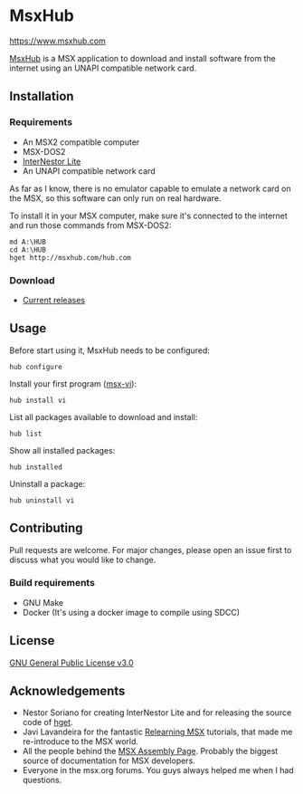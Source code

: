 # MsxHub

https://www.msxhub.com

[MsxHub](https://www.msxhub.com) is a MSX application to download and install software from the internet using an UNAPI compatible network card.

## Installation

### Requirements

* An MSX2 compatible computer
* MSX-DOS2
* [InterNestor Lite](https://www.konamiman.com/msx/msx-e.html#inl2)
* An UNAPI compatible network card

As far as I know, there is no emulator capable to emulate a network card on the MSX, so this software can only run on real hardware.

To install it in your MSX computer, make sure it's connected to the internet and run those commands from MSX-DOS2:
```
md A:\HUB
cd A:\HUB
hget http://msxhub.com/hub.com
```

### Download

* [Current releases](https://github.com/fr3nd/msxhub/releases)

## Usage

Before start using it, MsxHub needs to be configured:
```
hub configure
```

Install your first program ([msx-vi](https://github.com/fr3nd/msx-vi)):
```
hub install vi
```

List all packages available to download and install:
```
hub list
```

Show all installed packages:
```
hub installed
```

Uninstall a package:
```
hub uninstall vi
```

## Contributing

Pull requests are welcome. For major changes, please open an issue first to discuss what you would like to change.

### Build requirements

* GNU Make
* Docker (It's using a docker image to compile using SDCC)

## License

[GNU General Public License v3.0](https://choosealicense.com/licenses/gpl-3.0/)

## Acknowledgements

* Nestor Soriano for creating InterNestor Lite and for releasing the source code of [hget](https://github.com/Konamiman/MSX/blob/master/SRC/NETWORK/hget.c).
* Javi Lavandeira for the fantastic [Relearning MSX](https://www.lavandeira.net/relearning-msx/) tutorials, that made me re-introduce to the MSX world.
* All the people behind the [MSX Assembly Page](http://map.grauw.nl/). Probably the biggest source of documentation for MSX developers.
* Everyone in the msx.org forums. You guys always helped me when I had questions.

<img src="https://piwik.fr3nd.net/piwik.php?idsite=18&amp;rec=1" style="border:0" alt="" />
